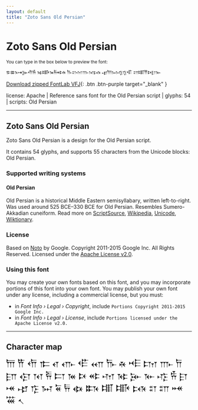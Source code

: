 ```yaml
---
layout: default
title: "Zoto Sans Old Persian"
---
```


# Zoto Sans Old Persian

<small>You can type in the box below to preview the font:</small>

<div contenteditable="true" class="texteditor" style="font-family: 'Zoto Sans Old Persian';">
<p spellcheck="false">𐎣𐏈𐎽𐎸𐎢𐎻 𐎷𐏊𐎳𐎱𐎵𐎩 𐎨𐏌𐎶𐎬𐎰𐏋 𐎾𐎠𐏀𐎺𐎿𐎦 𐏍𐏉𐎡𐎴𐎼𐎹</p>
</div>

[Download zipped FontLab VFJ](https://cdn.jsdelivr.net/gh/fontlabcom/getgo-fonts/getgo-fonts/apache/zotosans/zotosans-oldpersian.vfj){: .btn .btn-purple target="_blank" }

license: Apache \| Reference sans font for the Old Persian script \| glyphs: 54 \| scripts: Old Persian

---


## Zoto Sans Old Persian

Zoto Sans Old Persian is a design for the Old Persian script.

It contains 54 glyphs, and supports 55 characters from the Unicode blocks: Old Persian.


### Supported writing systems


#### Old Persian

Old Persian is a historical Middle Eastern semisyllabary, written left-to-right. Was used around 525 BCE–330 BCE for Old Persian. Resembles Sumero-Akkadian cuneiform. Read more on [ScriptSource](https://scriptsource.org/scr/Xpeo), [Wikipedia](https://en.wikipedia.org/wiki/ISO_15924:Xpeo), [Unicode](https://www.unicode.org/versions/Unicode13.0.0/ch11.pdf#G26474), [Wiktionary](https://en.wiktionary.org/wiki/Category:Old_Persian_script).


### License

Based on [Noto](https://github.com/notofonts) by Google. Copyright 2011-2015 Google Inc. All Rights Reserved. Licensed under the [Apache License v2.0](https://www.apache.org/licenses/LICENSE-2.0.txt).

### Using this font

You may create your own fonts based on this font, and you may incorporate portions of this font into your own font. You may publish your own font under any license, including a commercial license, but you must:

- in _Font Info › Legal › Copyright_, include `Portions Copyright 2011-2015 Google Inc.`
- in _Font Info › Legal › License_, include `Portions licensed under the Apache License v2.0.`


---

## Character map

<div style="font-family: 'Zoto Sans Old Persian'; font-size: 2em;">
𐎠 𐎡 𐎢 𐎣 𐎤 𐎥 𐎦 𐎧 𐎨 𐎩 𐎪 𐎫 𐎬 𐎭 𐎮 𐎯 𐎰 𐎱 𐎲 𐎳 𐎴 𐎵 𐎶 𐎷 𐎸 𐎹 𐎺 𐎻 𐎼 𐎽 𐎾 𐎿 𐏀 𐏁 𐏂 𐏃 𐏈 𐏉 𐏊 𐏋 𐏌 𐏍 𐏎 𐏏 𐏐
</div>

